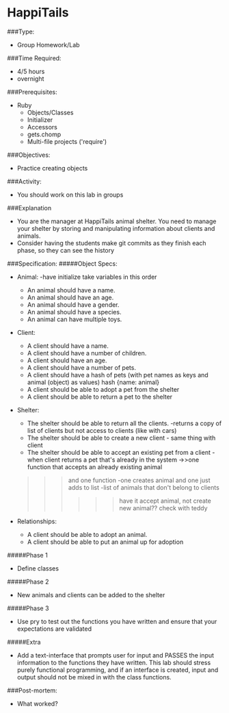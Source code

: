 # HappiTails

###Type:
- Group Homework/Lab

###Time Required:
- 4/5 hours
- overnight

###Prerequisites:
- Ruby
  - Objects/Classes
  - Initializer
  - Accessors
  - gets.chomp
  - Multi-file projects ('require')

###Objectives:
- Practice creating objects

###Activity:
- You should work on this lab in groups

###Explanation
- You are the manager at HappiTails animal shelter. You need to manage your shelter by storing and manipulating information about clients and animals.
- Consider having the students make git commits as they finish each phase, so they can see the history

###Specification:
#####Object Specs:
- Animal: -have initialize take variables in this order
	- An animal should have a name.
	- An animal should have an age.
	- An animal should have a gender.
	- An animal should have a species.
	- An animal can have multiple toys.

- Client:
	- A client should have a name.
	- A client should have a number of children.
	- A client should have an age.
	- A client should have a number of pets.
  - A client should have a hash of pets (with pet names as keys and animal (object) as values) hash {name: animal}
  - A client should be able to adopt a pet from the shelter
  - A client should be able to return a pet to the shelter

- Shelter:
	- The shelter should be able to return all the clients. -returns a copy of list of clients but not access to clients (like with cars)
  - The shelter should be able to create a new client - same thing with client
  - The shelter should be able to accept an existing pet from a client -when client returns a pet that's already in the system
  ->>one function that accepts an already existing animal
  >>> and one function 
  -one creates animal and one just adds to list
  -list of animals that don't belong to clients
  >>>>>>have it accept animal, not create new animal?? check with teddy

- Relationships:
	- A client should be able to adopt an animal.
	- A client should be able to put an animal up for adoption

#####Phase 1
- Define classes 

#####Phase 2
- New animals and clients can be added to the shelter

#####Phase 3
- Use pry to test out the functions you
  have written and ensure that your expectations are validated

#####Extra 
- Add a text-interface that
  prompts user for input and PASSES the input information to 
  the functions they have written. This lab should stress purely
  functional programming, and if an interface is created, input
  and output should not be mixed in with the class functions.

###Post-mortem:
- What worked?




